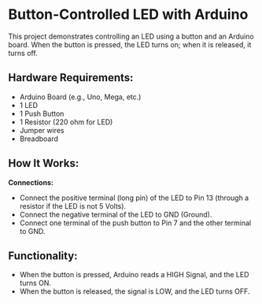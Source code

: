 # Button-Controlled LED with Arduino

This project demonstrates controlling an LED using a button and an Arduino board. When the button is pressed, the LED turns on; when it is released, it turns off.

## Hardware Requirements:
- Arduino Board (e.g., Uno, Mega, etc.)
- 1 LED
- 1 Push Button
- 1 Resistor (220 ohm for LED)
- Jumper wires
- Breadboard

## How It Works:
**Connections:**

- Connect the positive terminal (long pin) of the LED to Pin 13 (through a resistor if the LED is not 5 Volts). 
- Connect the negative terminal of the LED to GND (Ground). 
- Connect one terminal of the push button to Pin 7 and the other terminal to GND.
  
 ## Functionality:

- When the button is pressed, Arduino reads a HIGH Signal, and the LED turns ON.
- When the button is released, the signal is LOW, and the LED turns OFF.


